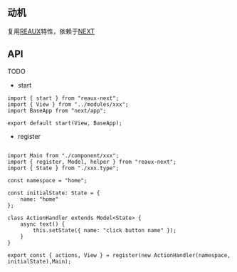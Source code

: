 ## 动机

复用[REAUX](https://github.com/vocoWone/reaux)特性，依赖于[NEXT](https://nextjs.org/)

## API

TODO

- start

```
import { start } from "reaux-next";
import { View } from "../modules/xxx";
import BaseApp from "next/app";

export default start(View, BaseApp);
```

- register

```

import Main from "./component/xxx";
import { register, Model, helper } from "reaux-next";
import { State } from "./xxx.type";

const namespace = "home";

const initialState: State = {
    name: "home"
};

class ActionHandler extends Model<State> {
    async text() {
        this.setState({ name: "click button name" });
    }
}

export const { actions, View } = register(new ActionHandler(namespace, initialState),Main);

```

